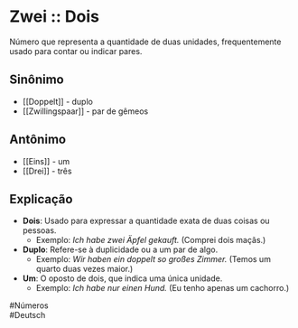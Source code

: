 # Zwei :: Dois
Número que representa a quantidade de duas unidades, frequentemente usado para contar ou indicar pares.

## Sinônimo
- [[Doppelt]] - duplo  
- [[Zwillingspaar]] - par de gêmeos  

## Antônimo
- [[Eins]] - um  
- [[Drei]] - três  

## Explicação
- **Dois**: Usado para expressar a quantidade exata de duas coisas ou pessoas.
  - Exemplo: *Ich habe zwei Äpfel gekauft.* (Comprei dois maçãs.)
- **Duplo**: Refere-se à duplicidade ou a um par de algo.
  - Exemplo: *Wir haben ein doppelt so großes Zimmer.* (Temos um quarto duas vezes maior.)
- **Um**: O oposto de dois, que indica uma única unidade.
  - Exemplo: *Ich habe nur einen Hund.* (Eu tenho apenas um cachorro.)

#Números  
#Deutsch